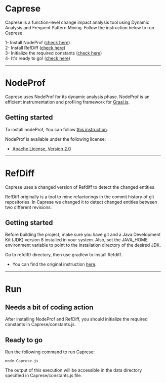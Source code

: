 # Caprese
Caprese is a function-level change impact analysis tool using Dynamic Analysis and Frequent Pattern Mining. Follow the instruction below to run Caprese.

1- Install NodeProf ([check here](#NodeProf))\
2- Install RefDiff ([check here](#RefDiff))\
3- Initialize the required constants ([check here](#Run))\
4- It's ready to go! ([check here](#Run)) 

------------------------------------------------------------

# NodeProf 
Caprese uses NodeProf for its dynamic analysis phase. NodeProf is an efficient instrumentation and profiling framework for [Graal.js](https://github.com/graalvm/graaljs).

## Getting started

To install nodeProf, You can follow [this instruction](https://github.com/Haiyang-Sun/nodeprof.js.git). 

NodeProf is available under the following license:

* [Apache License, Version 2.0](http://www.apache.org/licenses/LICENSE-2.0)

------------------------------------------------------------
# RefDiff 
Caprese uses a changed version of Refdiff to detect the changed entities.

RefDiff originally is a tool to mine refactorings in the commit history of git repositories. In Caprese we changed it to detect changed entities between two different revisions.

## Getting started

Before building the project, make sure you have git and a Java Development Kit (JDK) version 8 installed in your system. Also, set the JAVA_HOME environment variable to point to the installation directory of the desired JDK.

Go to refdiff/ directory, then use gradlew to install Refdiff. 

* You can find the original instruction [here](https://github.com/aserg-ufmg/RefDiff).

------------------------------------------------------------
# Run

## Needs a bit of coding action

After installing NodeProf and RefDiff, you should initialize the required constants in Caprese/constants.js.

## Ready to go

Run the following command to run Caprese:
```
node Caprese.js
```

The output of this execution will be accessible in the data directory specified in Caprese/constants.js file. 


